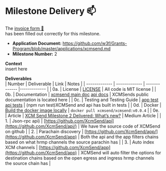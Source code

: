 # Milestone Delivery :mailbox:


The [invoice form :pencil:](https://docs.google.com/forms/d/e/1FAIpQLSfmNYaoCgrxyhzgoKQ0ynQvnNRoTmgApz9NrMp-hd8mhIiO0A/viewform)  
has been filled out correctly for this milestone.

* **Application Document:** https://github.com/w3f/Grants-Program/blob/master/applications/xcmsend.md
* **Milestone Number:** 2 

**Context**    
insert here


**Deliverables**   
| Number | Deliverable | Link | Notes |
| ------------- | ------------- | ------------- |------------- |
| 0a. | License | [LICENSE](https://github.com/XcmSend/app/blob/main/LICENSE) | All code is MIT license | 
| 0b.  | Documentation | [xcmsend main doc](https://xcmsend.github.io/) [api docs](https://xcmsend.github.io/api/index.html) | XCMSends public documentation is located here | 
| 0c. | Testing and Testing Guide | [app test](https://xcmsend.github.io/tests/index.html) [api tests](https://xcmsend.github.io/tests/api.html) | (npm run test)XCMSend and api has built in tests | 
| 0d.  | Docker | [Build the docker image locally](https://xcmsend.github.io/deployments/docker.html#build-the-docker-image-locally) | `docker pull xcmsend/xcmsend:v0.0.4` | 
| 0e. | Article | [XCM Send Milestone 2 Delivered: What’s new?](https://decentration.medium.com/xcm-send-milestone-2-delivered-whats-new-6d69b99b8b81) | Medium Article | 
| 1.  | Json-rpc api) | [https://github.com/XcmSend/api](https://github.com/XcmSend/api/) | We have the source code of XCMSend on github | 
| 2. | Parachain discovery | [https://github.com/XcmSend/app/](https://github.com/XcmSend/app) | Both the api and the app filters chains based on what hrmp channels the source parachin has | 
| 3.  | Auto index XCM channels | [https://github.com/XcmSend/app](https://github.com/XcmSend/app) | XCMSend will auto filter the options for destination chains based on the open egress and ingress hrmp channels the source chain has | 

